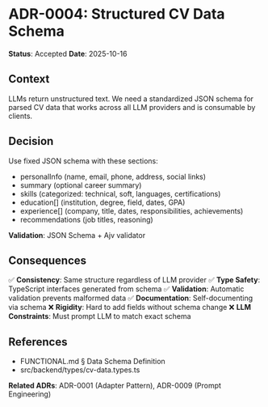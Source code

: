 # ADR-0004: Structured CV Data Schema

**Status**: Accepted
**Date**: 2025-10-16

## Context

LLMs return unstructured text. We need a standardized JSON schema for parsed CV data that works across all LLM providers and is consumable by clients.

## Decision

Use fixed JSON schema with these sections:
- personalInfo (name, email, phone, address, social links)
- summary (optional career summary)
- skills (categorized: technical, soft, languages, certifications)
- education[] (institution, degree, field, dates, GPA)
- experience[] (company, title, dates, responsibilities, achievements)
- recommendations (job titles, reasoning)

**Validation**: JSON Schema + Ajv validator

## Consequences

✅ **Consistency**: Same structure regardless of LLM provider
✅ **Type Safety**: TypeScript interfaces generated from schema
✅ **Validation**: Automatic validation prevents malformed data
✅ **Documentation**: Self-documenting via schema
❌ **Rigidity**: Hard to add fields without schema change
❌ **LLM Constraints**: Must prompt LLM to match exact schema

## References

- FUNCTIONAL.md § Data Schema Definition
- src/backend/types/cv-data.types.ts

**Related ADRs**: ADR-0001 (Adapter Pattern), ADR-0009 (Prompt Engineering)
